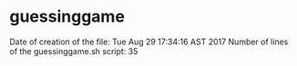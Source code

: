 # guessinggame
Date of creation of the file:
Tue Aug 29 17:34:16 AST 2017
Number of lines of the guessinggame.sh script:
35
